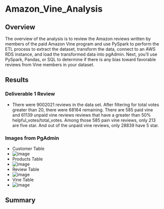 # Amazon_Vine_Analysis
## Overview
 The overview of the analysis is to review the Amazon reviews written by members of the paid Amazon Vine program and use PySpark to perform the ETL process to extract the dataset, transform the data, connect to an AWS RDS instance, and load the transformed data into pgAdmin. Next, you’ll use PySpark, Pandas, or SQL to determine if there is any bias toward favorable reviews from Vine members in your dataset.
## Results
### Deliverable 1 Review
 - There were 9002021 reviews in the data set. After filtering for total votes greater than 20, there were 68164 remaining. There are 585 paid vine and 61139 unpaid vine reviews reviews that have a greater than 50% helpful_votes/total_votes. Among those 585 pain vine reviews, only 213 are five star. And out of the unpaid vine reviews, only 28839 have 5 star.
### Images from PgAdmin
 - Customer Table
 - ![image](https://user-images.githubusercontent.com/107594143/193458730-d006f24c-b1bc-48de-9cf6-db2b79817632.png)
 - Products Table
 - ![image](https://user-images.githubusercontent.com/107594143/193458742-be531860-09d4-4cbc-bef2-5b8e9b2c33b1.png)
 - Review Table
 - ![image](https://user-images.githubusercontent.com/107594143/193458760-908a108a-d0a8-4e46-a61e-36585b964344.png)
 - Vine Table
 - ![image](https://user-images.githubusercontent.com/107594143/193458780-af2178d0-2598-4ea4-8380-35d9bcb74dde.png)

## Summary
